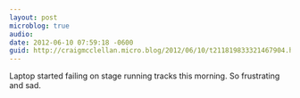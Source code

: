 ```yaml
---
layout: post
microblog: true
audio: 
date: 2012-06-10 07:59:18 -0600
guid: http://craigmcclellan.micro.blog/2012/06/10/t211819833321467904.html
---
```

Laptop started failing on stage running tracks this morning. So frustrating and sad.
